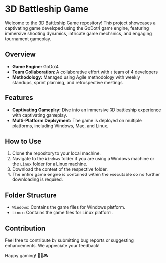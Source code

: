 # 3D Battleship Game

Welcome to the 3D Battleship Game repository! This project showcases a captivating game developed using the GoDot4 game engine, featuring immersive shooting dynamics, intricate game mechanics, and engaging tournament gameplay.

## Overview

- **Game Engine:** GoDot4
- **Team Collaboration:** A collaborative effort with a team of 4 developers
- **Methodology:** Managed using Agile methodology with weekly standups, sprint planning, and retrospective meetings

## Features

- **Captivating Gameplay:** Dive into an immersive 3D battleship experience with captivating gameplay.
- **Multi-Platform Deployment:** The game is deployed on multiple platforms, including Windows, Mac, and Linux.

## How to Use

1. Clone the repository to your local machine.
2. Navigate to the `Windows` folder if you are using a Windows machine or the `Linux` folder for a Linux machine.
3. Download the content of the respective folder.
4. The entire game engine is contained within the executable so no further downloading is required.

## Folder Structure

- `Windows`: Contains the game files for Windows platform.
- `Linux`: Contains the game files for Linux platform.

## Contribution

Feel free to contribute by submitting bug reports or suggesting enhancements. We appreciate your feedback!

Happy gaming! 🚢⚓🎮
